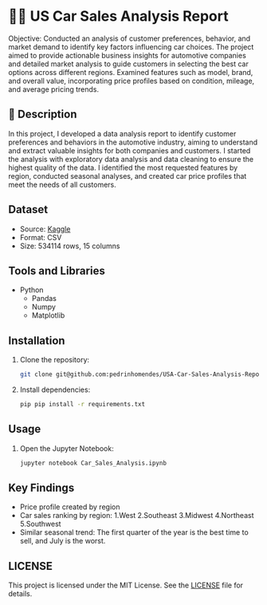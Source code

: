 # 🚗🚙 US Car Sales Analysis Report

Objective: Conducted an analysis of customer preferences, behavior, and market demand to identify key factors influencing car choices. The project aimed to provide actionable business insights for automotive companies and detailed market analysis to guide customers in selecting the best car options across different regions. Examined features such as model, brand, and overall value, incorporating price profiles based on condition, mileage, and average pricing trends.


## 📑 Description

In this project, I developed a data analysis report to identify customer preferences and behaviors in the automotive industry, aiming to understand and extract valuable insights for both companies and customers. I started the analysis with exploratory data analysis and data cleaning to ensure the highest quality of the data. I identified the most requested features by region, conducted seasonal analyses, and created car price profiles that meet the needs of all customers.

## Dataset

- Source: [Kaggle](car_prices.csv)
- Format: CSV
- Size: 534114 rows, 15 columns

## Tools and Libraries
- Python
  - Pandas
  - Numpy
  - Matplotlib

## Installation
1. Clone the repository:
   ```bash
   git clone git@github.com:pedrinhomendes/USA-Car-Sales-Analysis-Report.git

2. Install dependencies:
    ```bash
    pip pip install -r requirements.txt
    
## Usage
1. Open the Jupyter Notebook:
   ```bash
   jupyter notebook Car_Sales_Analysis.ipynb
## Key Findings
- Price profile created by region
- Car sales ranking by region: 1.West 2.Southeast 3.Midwest 4.Northeast 5.Southwest
- Similar seasonal trend: The first quarter of the year is the best time to sell, and July is the worst.

## LICENSE
This project is licensed under the MIT License. See the [LICENSE](https://github.com/pedrinhomendes/USA-Car-Sales-Analysis-Report/blob/main/LICENSE) file for details.
